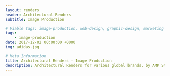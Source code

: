 ```yaml
---
layout: renders
header: Architectural Renders
subtitle: Image Production

# Viable tags: image-production, web-design, graphic-design, marketing
tags:
    - image-production
date: 2017-12-02 00:00:00 +0000
img: adidas.jpg

# Meta Information
title: Architectural Renders – Image Production
description: Architectural Renders for various global brands, by AMP Studio.
---
```


